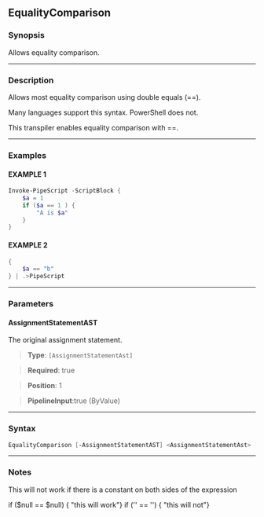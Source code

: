 EqualityComparison
------------------
### Synopsis
Allows equality comparison.

---
### Description

Allows most equality comparison using double equals (==).

Many languages support this syntax.  PowerShell does not.    

This transpiler enables equality comparison with ==.

---
### Examples
#### EXAMPLE 1
```PowerShell
Invoke-PipeScript -ScriptBlock {
    $a = 1    
    if ($a == 1 ) {
        "A is $a"
    }
}
```

#### EXAMPLE 2
```PowerShell
{
    $a == "b"
} | .>PipeScript
```

---
### Parameters
#### **AssignmentStatementAST**

The original assignment statement.



> **Type**: ```[AssignmentStatementAst]```

> **Required**: true

> **Position**: 1

> **PipelineInput**:true (ByValue)



---
### Syntax
```PowerShell
EqualityComparison [-AssignmentStatementAST] <AssignmentStatementAst> [<CommonParameters>]
```
---
### Notes
This will not work if there is a constant on both sides of the expression


if ($null == $null) { "this will work"} 
if ('' == '') { "this will not"}

